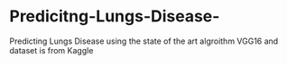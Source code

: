 # Predicitng-Lungs-Disease-
Predicting Lungs Disease using the state of the art algroithm VGG16 and dataset is from Kaggle
